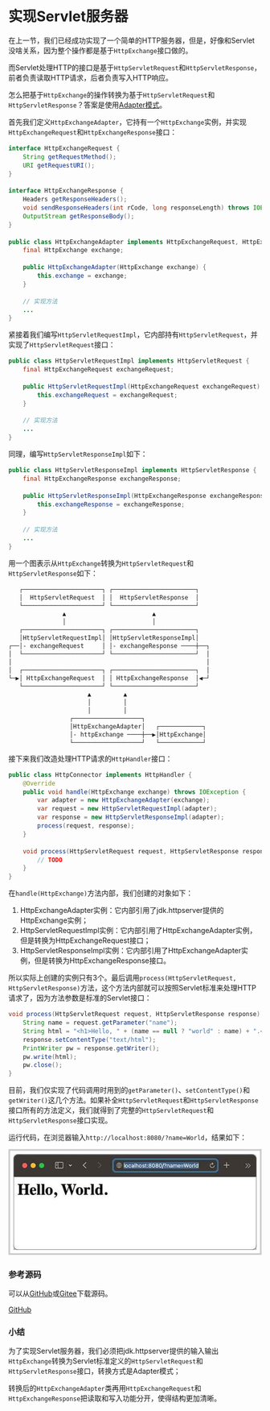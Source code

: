 # 实现Servlet服务器

在上一节，我们已经成功实现了一个简单的HTTP服务器，但是，好像和Servlet没啥关系，因为整个操作都是基于`HttpExchange`接口做的。

而Servlet处理HTTP的接口是基于`HttpServletRequest`和`HttpServletResponse`，前者负责读取HTTP请求，后者负责写入HTTP响应。

怎么把基于`HttpExchange`的操作转换为基于`HttpServletRequest`和`HttpServletResponse`？答案是使用[Adapter模式](../../java/design-patterns/structural/adapter/index.html)。

首先我们定义`HttpExchangeAdapter`，它持有一个`HttpExchange`实例，并实现`HttpExchangeRequest`和`HttpExchangeResponse`接口：

```java
interface HttpExchangeRequest {
    String getRequestMethod();
    URI getRequestURI();
}

interface HttpExchangeResponse {
    Headers getResponseHeaders();
    void sendResponseHeaders(int rCode, long responseLength) throws IOException;
    OutputStream getResponseBody();
}

public class HttpExchangeAdapter implements HttpExchangeRequest, HttpExchangeResponse {
    final HttpExchange exchange;

    public HttpExchangeAdapter(HttpExchange exchange) {
        this.exchange = exchange;
    }

    // 实现方法
    ...
}
```

紧接着我们编写`HttpServletRequestImpl`，它内部持有`HttpServletRequest`，并实现了`HttpServletRequest`接口：

```java
public class HttpServletRequestImpl implements HttpServletRequest {
    final HttpExchangeRequest exchangeRequest;

    public HttpServletRequestImpl(HttpExchangeRequest exchangeRequest) {
        this.exchangeRequest = exchangeRequest;
    }

    // 实现方法
    ...
}
```

同理，编写`HttpServletResponseImpl`如下：

```java
public class HttpServletResponseImpl implements HttpServletResponse {
    final HttpExchangeResponse exchangeResponse;

    public HttpServletResponseImpl(HttpExchangeResponse exchangeResponse) {
        this.exchangeResponse = exchangeResponse;
    }

    // 实现方法
    ...
}
```

用一个图表示从`HttpExchange`转换为`HttpServletRequest`和`HttpServletResponse`如下：

```ascii
   ┌──────────────────────┐ ┌───────────────────────┐
   │  HttpServletRequest  │ │  HttpServletResponse  │
   └──────────────────────┘ └───────────────────────┘
               ▲                        ▲
               │                        │
   ┌──────────────────────┐ ┌───────────────────────┐
   │HttpServletRequestImpl│ │HttpServletResponseImpl│
┌──│- exchangeRequest     │ │- exchangeResponse ────┼──┐
│  └──────────────────────┘ └───────────────────────┘  │
│                                                      │
│  ┌──────────────────────┐ ┌───────────────────────┐  │
└─▶│ HttpExchangeRequest  │ │ HttpExchangeResponse  │◀─┘
   └──────────────────────┘ └───────────────────────┘
                      ▲         ▲
                      │         │
                      │         │
                 ┌───────────────────┐
                 │HttpExchangeAdapter│   ┌────────────┐
                 │- httpExchange ────┼──▶│HttpExchange│
                 └───────────────────┘   └────────────┘
```

接下来我们改造处理HTTP请求的`HttpHandler`接口：

```java
public class HttpConnector implements HttpHandler {
    @Override
    public void handle(HttpExchange exchange) throws IOException {
        var adapter = new HttpExchangeAdapter(exchange);
        var request = new HttpServletRequestImpl(adapter);
        var response = new HttpServletResponseImpl(adapter);
        process(request, response);
    }

    void process(HttpServletRequest request, HttpServletResponse response) throws ServletException, IOException {
        // TODO
    }
}
```

在`handle(HttpExchange)`方法内部，我们创建的对象如下：

1. HttpExchangeAdapter实例：它内部引用了jdk.httpserver提供的HttpExchange实例；
2. HttpServletRequestImpl实例：它内部引用了HttpExchangeAdapter实例，但是转换为HttpExchangeRequest接口；
3. HttpServletResponseImpl实例：它内部引用了HttpExchangeAdapter实例，但是转换为HttpExchangeResponse接口。

所以实际上创建的实例只有3个。最后调用`process(HttpServletRequest, HttpServletResponse)`方法，这个方法内部就可以按照Servlet标准来处理HTTP请求了，因为方法参数是标准的Servlet接口：

```java
void process(HttpServletRequest request, HttpServletResponse response) throws ServletException, IOException {
    String name = request.getParameter("name");
    String html = "<h1>Hello, " + (name == null ? "world" : name) + ".</h1>";
    response.setContentType("text/html");
    PrintWriter pw = response.getWriter();
    pw.write(html);
    pw.close();
}
```

目前，我们仅实现了代码调用时用到的`getParameter()`、`setContentType()`和`getWriter()`这几个方法。如果补全`HttpServletRequest`和`HttpServletResponse`接口所有的方法定义，我们就得到了完整的`HttpServletRequest`和`HttpServletResponse`接口实现。

运行代码，在浏览器输入`http://localhost:8080/?name=World`，结果如下：

![simple-servlet-server](simple-servlet-server.jpg)

### 参考源码

可以从[GitHub](https://github.com/michaelliao/jerrymouse/tree/master/step-by-step/simple-servlet-server)或[Gitee](https://gitee.com/liaoxuefeng/jerrymouse/tree/master/step-by-step/simple-servlet-server)下载源码。

<a class="git-explorer" href="https://github.com/michaelliao/jerrymouse/tree/master/step-by-step/simple-servlet-server">GitHub</a>

### 小结

为了实现Servlet服务器，我们必须把jdk.httpserver提供的输入输出`HttpExchange`转换为Servlet标准定义的`HttpServletRequest`和`HttpServletResponse`接口，转换方式是Adapter模式；

转换后的`HttpExchangeAdapter`类再用`HttpExchangeRequest`和`HttpExchangeResponse`把读取和写入功能分开，使得结构更加清晰。
